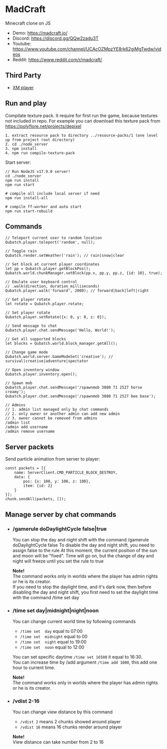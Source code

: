 # MadCraft
Minecraft clone on JS

- Demo: https://madcraft.io/
- Discord: https://discord.gg/QQw2zadu3T
- Youtube: https://www.youtube.com/channel/UCAcOZMpzYE8rk62giMgTwdw/videos
- Reddit: https://www.reddit.com/r/madcraft/

## Third Party
+ [XM player](https://github.com/a1k0n/jsxm/)

## Run and play

Compilate texture pack. It require for first run the game, because textures not included in repo.
For example you can download this texture pack from https://polyflore.net/projects/depixel
```
1. extract resource pack to directory ../resource-packs/1 (one level up from project root directory)
2. cd ./node_server
3. npm install
4. npm run compile-texture-pack
```

Start server:
```
// Run NodeJS v17.9.0 server!
cd ./node_server
npm run install
npm run start

# compile all include local server if need
npm run install-all

# compile ff-worker and auto start
npm run start-rebuild
```

## Commands
```JS
// Teleport current user to random location 
Qubatch.player.teleport('random', null);

// Toggle rain
Qubatch.render.setWeather('rain'); // rain|snow|clear

// Set block at current player coordinates
let pp = Qubatch.player.getBlockPos();
Qubatch.world.chunkManager.setBlock(pp.x, pp.y, pp.z, {id: 10}, true);

// Emulate user keyboard control
// .walk(direction, duration_milliseconds)
Qubatch.player.walk('forward', 2000); // forward|back|left|right

// Get player rotate
let rotate = Qubatch.player.rotate;

// Set player rotate
Qubatch.player.setRotate({x: 0, y: 0, z: 0});

// Send message to chat
Qubatch.player.chat.sendMessage('Hello, World!');

// Get all supported blocks
let blocks = Qubatch.world.block_manager.getAll();

// Change game mode
Qubatch.world.server.GameModeSet('creative'); // survival|creative|adventure|spectator

// Open inventory window
Qubatch.player.inventory.open();

// Spawn mob
Qubatch.player.chat.sendMessage('/spawnmob 3880 71 2527 horse creamy');
Qubatch.player.chat.sendMessage('/spawnmob 3880 71 2527 bee base');

// Admins
// 1. admin list managed only by chat commands
// 2. only owner or another admin can add new admin
// 3. owner cannot be removed from admins
/admin list
/admin add username
/admin remove username
```

## Server packets
Send particle animation from server to player:
```JS
const packets = [{
    name: ServerClient.CMD_PARTICLE_BLOCK_DESTROY,
    data: {
        pos: {x: 100, y: 100, z: 100},
        item: {id: 2}
    }
}];
chunk.sendAll(packets, []);
```
## Manage server by chat commands
- ### /gamerule doDaylightCycle false|true
    You can stop the day and night shift with the command /gamerule doDaylightCycle false
    To disable the day and night shift, you need to assign false to the rule
    At this moment, the current position of the sun and moon will be "fixed".
    Time will go on, but the change of day and night will freeze until you set the rule to true

    **Note!**  
    The command works only in worlds where the player has admin rights or he is its creator.  
    If you need to stop the daylight time, and it's dark now, then before disabling the day and night shift, you first need to set the daylight time with the command /time set day

- ### /time set day|midnight|night|noon
    You can change current world time by following commands
    * `/time set  day` equal to 07:00
    * `/time set  midnight` equal to 00
    * `/time set  night` equal to 19:00
    * `/time set  noon` equal to 12:00

    You can set specific daytime `/time set 16500` it equal to 16:30.  
    You can increase time by /add argument `/time add 1000`, this add one hour to current time.  

    **Note!**  
    The command works only in worlds where the player has admin rights or he is its creator.

- ### /vdist 2-16
    You can change view distance by this command
    * `/vdist 2` means 2 chunks showed around player
    * `/vdist 16` means 16 chunks render around player

    **Note!**  
    View distance can take number from 2 to 16
